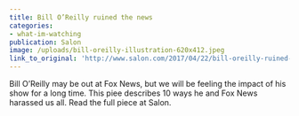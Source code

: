 ```yaml
---
title: Bill O’Reilly ruined the news
categories: 
- what-im-watching
publication: Salon
image: /uploads/bill-oreilly-illustration-620x412.jpeg
link_to_original: 'http://www.salon.com/2017/04/22/bill-oreilly-ruined-the-news-10-ways-he-and-fox-news-harassed-us-all/'
---
```



Bill O’Reilly may be out at Fox News, but we will be feeling the impact of his show for a long time. This piee describes 10 ways he and Fox News harassed us all. Read the full piece at Salon.
